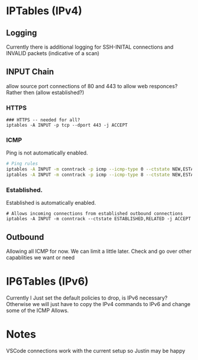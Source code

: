 # IPTables (IPv4)
## Logging
Currently there is additional logging for SSH-INITAL connections and INVALID packets (indicative of a scan)

## INPUT Chain
allow source port connections of 80 and 443 to allow web responces? Rather then (allow established?)
### HTTPS
```
### HTTPS -- needed for all?
iptables -A INPUT -p tcp --dport 443 -j ACCEPT
```

### ICMP
Ping is not automatically enabled. 
``` sh
# Ping rules
iptables -A INPUT -m conntrack -p icmp --icmp-type 0 --ctstate NEW,ESTABLISHED,RELATED -j ACCEPT
iptables -A INPUT -m conntrack -p icmp --icmp-type 8 --ctstate NEW,ESTABLISHED,RELATED -j ACCEPT
```

### Established.
Established is automatically enabled. 
```
# Allows incoming connections from established outbound connections
iptables -A INPUT -m conntrack --ctstate ESTABLISHED,RELATED -j ACCEPT
```


## Outbound 
Allowing all ICMP for now. We can limit a little later.
Check and go over other capablities we want or need

# IP6Tables (IPv6)
Currently I Just set the default policies to drop, is IPv6 necessary?
Otherwise we will just have to copy the IPv4 commands to IPv6 and change some of the ICMP Allows.

# Notes 
VSCode connections work with the current setup so Justin may be happy
